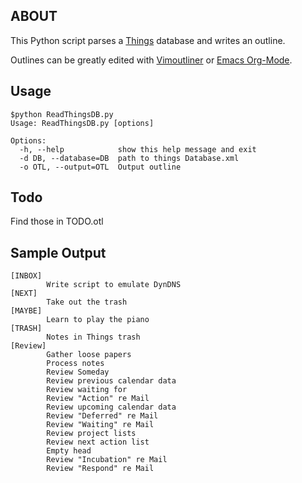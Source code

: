 ABOUT
-----

This Python script parses a [Things](http://culturedcode.com/things/) database
and writes an outline. 

Outlines can be greatly edited with [Vimoutliner](http://www.vimoutliner.org) or [Emacs
Org-Mode](http://orgmode.org/).

Usage
-----

    $python ReadThingsDB.py 
    Usage: ReadThingsDB.py [options]

    Options:
      -h, --help            show this help message and exit
      -d DB, --database=DB  path to things Database.xml
      -o OTL, --output=OTL  Output outline

Todo
----

Find those in TODO.otl


Sample Output
-------------

    [INBOX]
            Write script to emulate DynDNS
    [NEXT]
            Take out the trash
    [MAYBE]
            Learn to play the piano
    [TRASH]
            Notes in Things trash
    [Review]
            Gather loose papers
            Process notes
            Review Someday
            Review previous calendar data
            Review waiting for
            Review "Action" re Mail
            Review upcoming calendar data
            Review "Deferred" re Mail
            Review "Waiting" re Mail
            Review project lists
            Review next action list
            Empty head
            Review "Incubation" re Mail
            Review "Respond" re Mail
